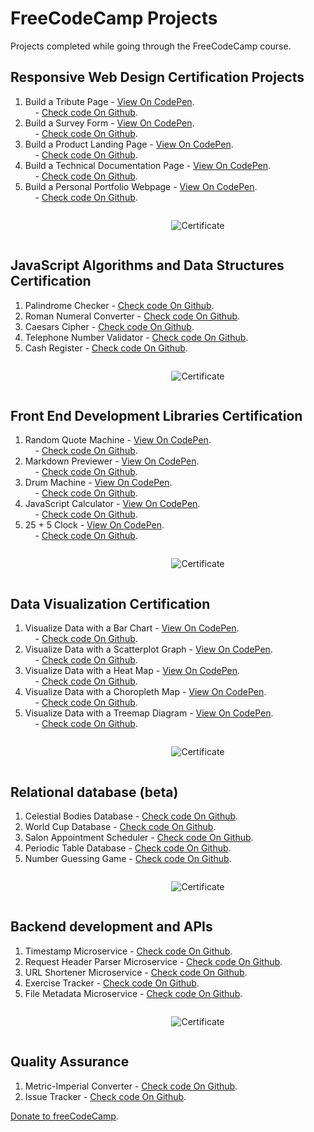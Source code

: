 # FreeCodeCamp Projects
Projects completed while going through the FreeCodeCamp course.

## Responsive Web Design Certification Projects
   1. Build a Tribute Page - [View On CodePen](https://codepen.io/santaeugeniaJ/full/abWdOXY). </br>
    &nbsp;&nbsp;&nbsp;&nbsp;- [Check code On Github](https://github.com/AitorSantaeugenia/freecodecamp-projects/tree/main/responsive-design-web-projects/project1).
   2. Build a Survey Form - [View On CodePen](https://codepen.io/santaeugeniaJ/full/MWmKpOR).</br>
    &nbsp;&nbsp;&nbsp;&nbsp;- [Check code On Github](https://github.com/AitorSantaeugenia/freecodecamp-projects/tree/main/responsive-design-web-projects/project2).
   3. Build a Product Landing Page - [View On CodePen](https://codepen.io/santaeugeniaJ/full/MWmKLRJ).</br>
    &nbsp;&nbsp;&nbsp;&nbsp;- [Check code On Github](https://github.com/AitorSantaeugenia/freecodecamp-projects/tree/main/responsive-design-web-projects/project3).
   4. Build a Technical Documentation Page - [View On CodePen](https://codepen.io/santaeugeniaJ/full/oNWBxrx).</br>
    &nbsp;&nbsp;&nbsp;&nbsp;- [Check code On Github](https://github.com/AitorSantaeugenia/freecodecamp-projects/tree/main/responsive-design-web-projects/project4).
   5. Build a Personal Portfolio Webpage - [View On CodePen](https://codepen.io/santaeugeniaJ/full/yLbgVqx).</br>
    &nbsp;&nbsp;&nbsp;&nbsp;- [Check code On Github](https://github.com/AitorSantaeugenia/freecodecamp-projects/tree/main/responsive-design-web-projects/project5).

<div style="min-width: 600px; max-width: 800px; display:flex; flex-direction: row; justify-content:center;">

   ![Certificate](https://user-images.githubusercontent.com/14861253/125516305-8458e0e0-75d4-4c47-8ea4-8d2cdda69898.png)

</div>

## JavaScript Algorithms and Data Structures Certification
   1. Palindrome Checker - [Check code On Github](https://github.com/AitorSantaeugenia/freecodecamp-projects/blob/main/javascript-algorithms-and-data-structure-projects/project_1/project1_palindrome_checker.js).
   2. Roman Numeral Converter - [Check code On Github](https://github.com/AitorSantaeugenia/freecodecamp-projects/blob/main/javascript-algorithms-and-data-structure-projects/project_2/project2_roman_numeral_converter.js).
   3. Caesars Cipher - [Check code On Github](https://github.com/AitorSantaeugenia/freecodecamp-projects/blob/main/javascript-algorithms-and-data-structure-projects/project_3/project3_caesars_cipher.js).
   4. Telephone Number Validator - [Check code On Github](https://github.com/AitorSantaeugenia/freecodecamp-projects/blob/main/javascript-algorithms-and-data-structure-projects/project_4/project4_telephone_number_validator.js).
   5. Cash Register - [Check code On Github](https://github.com/AitorSantaeugenia/freecodecamp-projects/blob/main/javascript-algorithms-and-data-structure-projects/project_5/project5_cash_register.js).

<div style="min-width: 600px; max-width: 800px; display:flex; flex-direction: row; justify-content:center;">

   ![Certificate](https://user-images.githubusercontent.com/14861253/138575264-e17444f2-d0ac-47ca-bba9-278e586ea376.png)

</div>

## Front End Development Libraries Certification
   1. Random Quote Machine - [View On CodePen](https://codepen.io/santaeugeniaJ/full/yLojZQg).</br>
   &nbsp;&nbsp;&nbsp;&nbsp;- [Check code On Github](https://github.com/AitorSantaeugenia/freecodecamp-projects/tree/main/front_end_development_libraries/project1_random_quote_machine).
   2. Markdown Previewer - [View On CodePen](https://codepen.io/santaeugeniaJ/full/dyzqOEJ).</br>
   &nbsp;&nbsp;&nbsp;&nbsp;- [Check code On Github](https://github.com/AitorSantaeugenia/freecodecamp-projects/tree/main/front_end_development_libraries/project2_markdown_previewer).
   3. Drum Machine - [View On CodePen](https://codepen.io/santaeugeniaJ/full/MWvzKYJ).</br>
   &nbsp;&nbsp;&nbsp;&nbsp;- [Check code On Github](https://github.com/AitorSantaeugenia/freecodecamp-projects/tree/main/front_end_development_libraries/project3_drum_machine).
   4. JavaScript Calculator - [View On CodePen](https://codepen.io/santaeugeniaJ/full/mdMaKme).</br>
   &nbsp;&nbsp;&nbsp;&nbsp;- [Check code On Github](https://github.com/AitorSantaeugenia/freecodecamp-projects/tree/main/front_end_development_libraries/project4_javascript_calculator).
   5. 25 + 5 Clock - [View On CodePen](https://codepen.io/santaeugeniaJ/full/wvqbbaY).</br>
   &nbsp;&nbsp;&nbsp;&nbsp;- [Check code On Github](https://github.com/AitorSantaeugenia/freecodecamp-projects/tree/main/front_end_development_libraries/project5_25_5_clock).

<div style="min-width: 600px; max-width: 800px; display:flex; flex-direction: row; justify-content:center;">

   ![Certificate](https://user-images.githubusercontent.com/14861253/143505781-79bf1958-c890-43ed-ad2f-1efecdb3a36a.png)

</div>

## Data Visualization Certification
   1. Visualize Data with a Bar Chart - [View On CodePen](https://codepen.io/santaeugeniaJ/full/gOejRBN).</br>
   &nbsp;&nbsp;&nbsp;&nbsp;- [Check code On Github](https://github.com/AitorSantaeugenia/freecodecamp-projects/tree/main/data_visualization/Project_1_Visualize_data_with_a_bar_chart).</br>
   2. Visualize Data with a Scatterplot Graph - [View On CodePen](https://codepen.io/santaeugeniaJ/full/QWmBJXE).</br>
   &nbsp;&nbsp;&nbsp;&nbsp;- [Check code On Github](https://github.com/AitorSantaeugenia/freecodecamp-projects/tree/main/data_visualization/Project_2_Visualize_data_with_a_scatterplot_graph).
   3. Visualize Data with a Heat Map - [View On CodePen](https://codepen.io/santaeugeniaJ/full/MWVBRJO).</br>
   &nbsp;&nbsp;&nbsp;&nbsp;- [Check code On Github](https://github.com/AitorSantaeugenia/freecodecamp-projects/tree/main/data_visualization/Project_3_Visualize_data_with_a_heat_map).
   4. Visualize Data with a Choropleth Map - [View On CodePen](https://codepen.io/santaeugeniaJ/full/YzaJVXz).</br>
   &nbsp;&nbsp;&nbsp;&nbsp;- [Check code On Github](https://github.com/AitorSantaeugenia/freecodecamp-projects/tree/main/data_visualization/Project_4_Visualize_data_with_a_choropleth_map).
   5. Visualize Data with a Treemap Diagram - [View On CodePen](https://codepen.io/santaeugeniaJ/full/dymQbEM).</br>
   &nbsp;&nbsp;&nbsp;&nbsp;- [Check code On Github](https://github.com/AitorSantaeugenia/freecodecamp-projects/tree/main/data_visualization/Project_5_Visualize_data_with_a_Treemap_diagram).

<div style="min-width: 600px; max-width: 800px; display:flex; flex-direction: row; justify-content:center;">

   ![Certificate](https://user-images.githubusercontent.com/14861253/184704096-90fff60c-f729-4c00-b83e-23232533f5fb.png)

</div>

   ## Relational database (beta)
   1. Celestial Bodies Database - [Check code On Github](https://github.com/AitorSantaeugenia/freecodecamp-projects/blob/main/relational_database_(beta)/Project_1_Celestial_bodies_database/universe.sql).
   2. World Cup Database - [Check code On Github](https://github.com/AitorSantaeugenia/freecodecamp-projects/tree/main/relational_database_(beta)/Project_2_World_cup_database/submit).
   3. Salon Appointment Scheduler - [Check code On Github](https://github.com/AitorSantaeugenia/freecodecamp-projects/tree/main/relational_database_(beta)/Project_3_Salon_appointment_scheduler/submit).
   4. Periodic Table Database - [Check code On Github](https://github.com/AitorSantaeugenia/freecodecamp-projects/tree/main/relational_database_(beta)/Project_4_Periodic_table_database).
   5. Number Guessing Game - [Check code On Github](https://github.com/AitorSantaeugenia/freecodecamp-projects/tree/main/relational_database_(beta)/Project_5_number_guesing_game).

<div style="min-width: 600px; max-width: 800px; display:flex; flex-direction: row; justify-content:center;">

   ![Certificate](https://user-images.githubusercontent.com/14861253/192123679-6b6ff96e-21de-49b3-ac8f-ae19dbe8f258.png)

</div>

   ## Backend development and APIs
   1. Timestamp Microservice - [Check code On Github](https://github.com/AitorSantaeugenia/freecodecamp-projects/tree/main/backend_development_and_APIs/project1/boilerplate-project-timestamp-main).
   2. Request Header Parser Microservice - [Check code On Github](https://github.com/AitorSantaeugenia/freecodecamp-projects/tree/main/backend_development_and_APIs/project2/boilerplate-project-headerparser).
   3. URL Shortener Microservice - [Check code On Github](https://github.com/AitorSantaeugenia/freecodecamp-projects/tree/main/backend_development_and_APIs/project3/boilerplate-project-urlshortener).
   4. Exercise Tracker - [Check code On Github](https://github.com/AitorSantaeugenia/freecodecamp-projects/tree/main/backend_development_and_APIs/project4/boilerplate-project-exercisetracker).
   5. File Metadata Microservice - [Check code On Github](https://github.com/AitorSantaeugenia/freecodecamp-projects/tree/main/backend_development_and_APIs/project5/boilerplate-project-filemetadata).
  
<div style="min-width: 600px; max-width: 800px; display:flex; flex-direction: row; justify-content:center;">

   ![Certificate](https://i.imgur.com/2vUfFyS.png)

</div>

   ## Quality Assurance
   1. Metric-Imperial Converter - [Check code On Github](https://github.com/AitorSantaeugenia/freecodecamp-projects/tree/main/quality_assurance_projects/1-metric_imperial_converter/boilerplate-project-metricimpconverter-main).
   2. Issue Tracker - [Check code On Github](https://github.com/AitorSantaeugenia/freecodecamp-projects/tree/main/quality_assurance_projects/2-issue_tracker/boilerplate-project-issuetracker-main).
  
<!-- <div style="min-width: 600px; max-width: 800px; display:flex; flex-direction: row; justify-content:center;">

   ![Certificate](https://i.imgur.com/2vUfFyS.png)

</div> -->

   [Donate to freeCodeCamp](https://donate.freecodecamp.org/).
   
